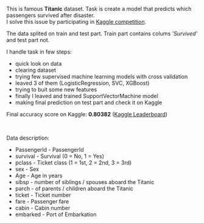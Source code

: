 This is famous **Titanic** dataset. Task is create a model that predicts which passengers survived after disaster. <br>
I solve this issue by participating in [Kaggle competition](https://www.kaggle.com/c/titanic/overview).

The data splited on train and test part. Train part contains colums _'Survived'_ and test part not. 

I handle task in few steps:
  - quick look on data
  - clearing dataset 
  - trying few supervised machine learning models with cross validation
  - leaved 3 of them (LogisticRegression, SVC, XGBoost) 
  - trying to buit some new features
  - finally I leaved and trained SupportVectorMachine model
  - making final prediction on test part and check it on Kaggle

Final accuracy score on Kaggle: **0.80382** ([Kaggle Leaderboard](https://www.kaggle.com/c/titanic/leaderboard#score))

<br>

Data description:
  - PassengerId - PassengerId
  - survival -	Survival	(0 = No, 1 = Yes)
  - pclass - 	Ticket class	(1 = 1st, 2 = 2nd, 3 = 3rd)
  - sex -	Sex	
  - Age -	Age in years	
  - sibsp -	number of siblings / spouses aboard the Titanic	
  - parch - of parents / children aboard the Titanic	
  - ticket -	Ticket number	
  - fare -	Passenger fare	
  - cabin -	Cabin number	
  - embarked - 	Port of Embarkation

